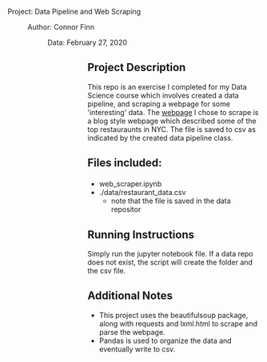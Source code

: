 Project: Data Pipeline and Web Scraping <dir>
Author: Connor Finn <dir>
Data: February 27, 2020 <dir>
 <dir>

## Project Description
This repo is an exercise I completed for my Data Science course which involves created a data pipeline, and scraping a webpage for some 'interesting' data. The [webpage](https://www.cntraveler.com/gallery/best-restaurants-in-new-york-city) I chose to scrape is a blog style webpage which described some of the top restauraunts in NYC. The file is saved to csv as indicated by the created data pipeline class. 

## Files included: <dir>
  * web_scraper.ipynb
  * ./data/restaurant_data.csv
    + note that the file is saved in the data repositor
 
## Running Instructions
  Simply run the jupyter notebook file. If a data repo does not exist, the script will create the folder and the csv file. 
  
## Additional Notes
  * This project uses the beautifulsoup package, along with requests and lxml.html to scrape and parse the webpage.
  * Pandas is used to organize the data and eventually write to csv.


